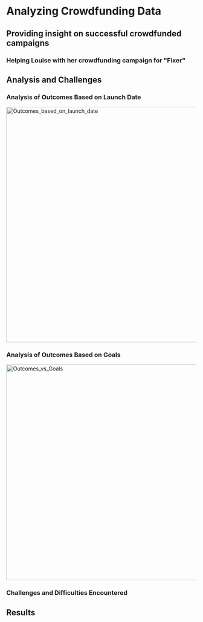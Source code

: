 # Analyzing Crowdfunding Data

## Providing insight on successful crowdfunded campaigns

### Helping Louise with her crowdfunding campaign for "Fixer"

## Analysis and Challenges

### Analysis of Outcomes Based on Launch Date
<img width="621" alt="Outcomes_based_on_launch_date" src="https://user-images.githubusercontent.com/77898345/111059487-a29caf80-845b-11eb-86c9-bca95a18962b.png">


### Analysis of Outcomes Based on Goals
<img width="569" alt="Outcomes_vs_Goals" src="https://user-images.githubusercontent.com/77898345/111059501-c233d800-845b-11eb-839a-f40e6682ba3b.png">

### Challenges and Difficulties Encountered

## Results



